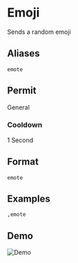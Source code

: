 # Emoji
Sends a random emoji

## Aliases
`emote`
## Permit
General
### Cooldown
1 Second
## Format
`emote`
## Examples
`,emote`
## Demo 
![Demo](https://i.imgur.com/ol0abpb.gif)

